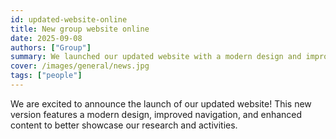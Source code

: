 ```yaml
---
id: updated-website-online
title: New group website online
date: 2025-09-08
authors: ["Group"]
summary: We launched our updated website with a modern design and improved navigation.
cover: /images/general/news.jpg
tags: ["people"]
---
```


We are excited to announce the launch of our updated website! This new version features a modern design, improved navigation, and enhanced content to better showcase our research and activities.